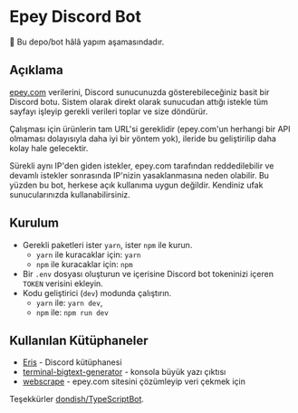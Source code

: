 # Epey Discord Bot

🚧 Bu depo/bot hâlâ yapım aşamasındadır.

## Açıklama
[epey.com](https://www.epey.com) verilerini, Discord sunucunuzda gösterebileceğiniz basit bir Discord botu. Sistem olarak direkt olarak sunucudan attığı istekle tüm sayfayı işleyip gerekli verileri toplar ve size döndürür.

Çalışması için ürünlerin tam URL'si gereklidir (epey.com'un herhangi bir API olmaması dolayısıyla daha iyi bir yöntem yok), ileride bu geliştirilip daha kolay hale gelecektir.

Sürekli aynı IP'den giden istekler, epey.com tarafından reddedilebilir ve devamlı istekler sonrasında IP'nizin yasaklanmasına neden olabilir. Bu yüzden bu bot, herkese açık kullanıma uygun değildir. Kendiniz ufak sunucularınızda kullanabilirsiniz.

## Kurulum

- Gerekli paketleri ister `yarn`, ister `npm` ile kurun.
  - `yarn` ile kuracaklar için: `yarn`
  - `npm` ile kuracaklar için: `npm`
- Bir `.env` dosyası oluşturun ve içerisine Discord bot tokeninizi içeren `TOKEN` verisini ekleyin.
- Kodu geliştirici (`dev`) modunda çalıştırın.
  - `yarn` ile: `yarn dev`,
  - `npm` ile: `npm run dev`

## Kullanılan Kütüphaneler
- [Eris](https://github.com/abalabahaha/eris) - Discord kütüphanesi
- [terminal-bigtext-generator](https://github.com/itsSayantan/terminal-bigtext-generator) - konsola büyük yazı çıktısı
- [webscrape](https://github.com/masotime/webscrape) - epey.com sitesini çözümleyip veri çekmek için

Teşekkürler [dondish/TypeScriptBot](https://github.com/dondish/TypeScriptBot).
